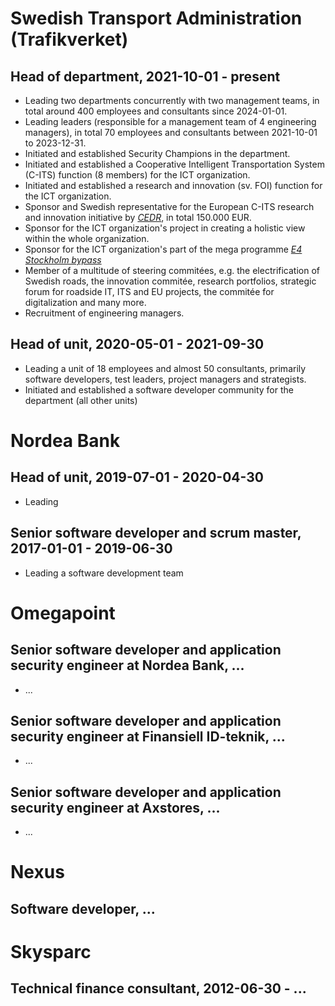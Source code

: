 # Swedish Transport Administration (Trafikverket)
## Head of department, 2021-10-01 - present
- Leading two departments concurrently with two management teams, in total around 400 employees and consultants since 2024-01-01.
- Leading leaders (responsible for a management team of 4 engineering managers), in total 70 employees and consultants between 2021-10-01 to 2023-12-31.
- Initiated and established Security Champions in the department.
- Initiated and established a Cooperative Intelligent Transportation System (C-ITS) function (8 members) for the ICT organization.
- Initiated and established a research and innovation (sv. FOI) function for the ICT organization.
- Sponsor and Swedish representative for the European C-ITS research and innovation initiative by [*CEDR*](https://www.cedr.eu/), in total 150.000 EUR.
- Sponsor for the ICT organization's project in creating a holistic view within the whole organization.
- Sponsor for the ICT organization's part of the mega programme [*E4 Stockholm bypass*](https://bransch.trafikverket.se/en/startpage/projects/Road-construction-projects/the-stockholm-bypass/)
- Member of a multitude of steering commitées, e.g. the electrification of Swedish roads, the innovation commitée, research portfolios, strategic forum for roadside IT, ITS and EU projects, the commitée for digitalization and many more.
- Recruitment of engineering managers.
## Head of unit, 2020-05-01 - 2021-09-30
- Leading a unit of 18 employees and almost 50 consultants, primarily software developers, test leaders, project managers and strategists.
- Initiated and established a software developer community for the department (all other units)

# Nordea Bank
## Head of unit, 2019-07-01 - 2020-04-30
- Leading 
## Senior software developer and scrum master, 2017-01-01 - 2019-06-30
- Leading a software development team

# Omegapoint
## Senior software developer and application security engineer at Nordea Bank, ...
- ...
## Senior software developer and application security engineer at Finansiell ID-teknik, ...
- ...
## Senior software developer and application security engineer at Axstores, ...
- ...


# Nexus
## Software developer, ...

# Skysparc
## Technical finance consultant, 2012-06-30 - ...

